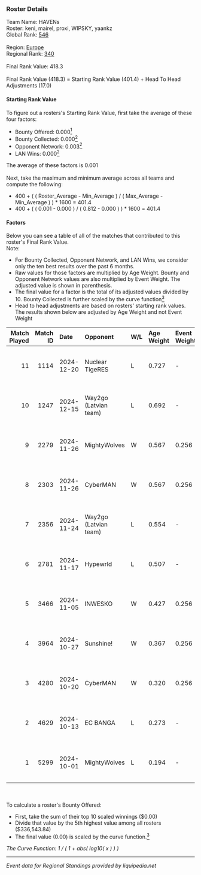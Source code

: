 ### Roster Details<br />
Team Name: HAVENs<br />
Roster: keni, mairel, proxi, WIPSKY, yaankz<br />
Global Rank: [546](../../standings_global_2025_03_01.md)<br />
<br />
Region: [Europe]( ../../standings_europe_2025_03_01.md)<br />
Regional Rank: [340]( ../../standings_europe_2025_03_01.md)<br />
<br />
Final Rank Value:  418.3<br />
<br />
Final Rank Value (418.3) = Starting Rank Value (401.4) + Head To Head Adjustments (17.0)<br />

#### Starting Rank Value<br />
To figure out a rosters's Starting Rank Value, first take the average of these four factors:<br />
- Bounty Offered: 0.000[<sup>1</sup>](#table2)
- Bounty Collected: 0.000[<sup>2</sup>](#table1)
- Opponent Network: 0.003[<sup>2</sup>](#table1)
- LAN Wins: 0.000[<sup>2</sup>](#table1)

The average of these factors is 0.001<br />
<br />
Next, take the maximum and minimum average across all teams and compute the following:<br />
- 400 + ( ( Roster_Average - Min_Average ) / ( Max_Average - Min_Average ) ) * 1600 = 401.4
- 400 + ( ( 0.001 - 0.000 ) / ( 0.812 - 0.000 ) ) * 1600 = 401.4


#### Factors<br />
Below you can see a table of all of the matches that contributed to this roster's Final Rank Value.<br />
Note:<br />

- For Bounty Collected, Opponent Network, and LAN Wins, we consider only the ten best results over the past 6 months.
- Raw values for those factors are multiplied by Age Weight. Bounty and Opponent Network values are also multiplied by Event Weight. The adjusted value is shown in parenthesis.
- The final value for a factor is the total of its adjusted values divided by 10. Bounty Collected is further scaled by the curve function[<sup>3</sup>](#curveFunction)
- Head to head adjustments are based on rosters' starting rank values. The results shown below are adjusted by Age Weight and not Event Weight
<span id="table1"></span><br />


| Match Played | Match ID | Date       | Opponent              | W/L | Age Weight | Event Weight | Bounty Collected | Opponent Network | LAN Wins  | H2H Adj. | Roster                                 |
| -: | -: | :- | :- | :- | :- | :- | :- | :- | :- | -: | :- |
|           11 |     1114 | 2024-12-20 | Nuclear TigeRES       | L   | 0.727      | -            | -                | -                | -         |    -2.79 | keni, mairel, proxi, WIPSKY, yaankz    |
|           10 |     1247 | 2024-12-15 | Way2go (Latvian team) | L   | 0.692      | -            | -                | -                | -         |    -5.60 | mairel, proxi, v1trage, WIPSKY, yaankz |
|            9 |     2279 | 2024-11-26 | MightyWolves          | W   | 0.567      | 0.256        | 0.000 (0.000)    | 0.044 (0.006)    | 0 (0.000) |     8.35 | mairel, proxi, v1trage, WIPSKY, yaankz |
|            8 |     2303 | 2024-11-26 | CyberMAN              | W   | 0.567      | 0.256        | 0.000 (0.000)    | 0.064 (0.009)    | 0 (0.000) |    10.65 | mairel, proxi, v1trage, WIPSKY, yaankz |
|            7 |     2356 | 2024-11-24 | Way2go (Latvian team) | L   | 0.554      | -            | -                | -                | -         |    -4.32 | mairel, proxi, v1trage, WIPSKY, yaankz |
|            6 |     2781 | 2024-11-17 | Hypewrld              | L   | 0.507      | -            | -                | -                | -         |    -3.46 | mairel, proxi, v1trage, WIPSKY, yaankz |
|            5 |     3466 | 2024-11-05 | INWESKO               | W   | 0.427      | 0.256        | 0.000 (0.000)    | 0.062 (0.007)    | 0 (0.000) |     8.25 | mairel, proxi, v1trage, WIPSKY, yaankz |
|            4 |     3964 | 2024-10-27 | Sunshine!             | W   | 0.367      | 0.256        | 0.000 (0.000)    | 0.000 (0.000)    | 0 (0.000) |     5.56 | mairel, proxi, v1trage, WIPSKY, yaankz |
|            3 |     4280 | 2024-10-20 | CyberMAN              | W   | 0.320      | 0.256        | 0.000 (0.000)    | 0.064 (0.005)    | 0 (0.000) |     6.23 | mairel, proxi, v1trage, WIPSKY, yaankz |
|            2 |     4629 | 2024-10-13 | EC BANGA              | L   | 0.273      | -            | -                | -                | -         |    -2.84 | mairel, proxi, v1trage, WIPSKY, yaankz |
|            1 |     5299 | 2024-10-01 | MightyWolves          | L   | 0.194      | -            | -                | -                | -         |    -3.05 | mairel, proxi, v1trage, WIPSKY, yaankz |

<br />
<span id="table2"></span><br />
To calculate a roster's Bounty Offered:<br />

- First, take the sum of their top 10 scaled winnings ($0.00)
- Divide that value by the 5th highest value among all rosters ($336,543.84)
- The final value (0.00) is scaled by the curve function.[<sup>3</sup>](#curveFunction)

<span id="curveFunction"></span>_The Curve Function: 1 / ( 1 + abs( log10( x ) ) )_<br />

---
_Event data for Regional Standings provided by liquipedia.net_<br />
